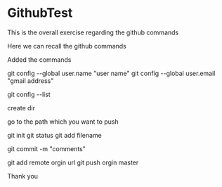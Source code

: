 # GithubTest
This is the overall exercise regarding the github commands

Here we can recall the github commands


Added the commands


git config --global user.name "user name"
git config --global user.email "gmail address"

git config --list

create dir

go to the path which you want to push

git init
git status
git add filename

git commit -m "comments"

git add remote orgin url
git push orgin master 


Thank you
